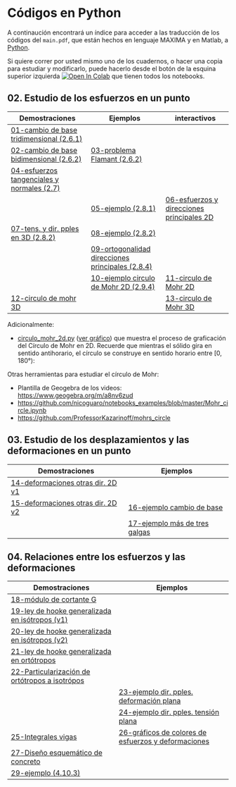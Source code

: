 # Códigos en Python

A continaución encontrará un índice para acceder a las traducción de los códigos del ```main.pdf```, que están hechos en lenguaje MAXIMA y en Matlab, a [Python](https://www.python.org/).

Si quiere correr por usted mismo uno de los cuadernos, o hacer una copia para estudiar y modificarlo, puede hacerlo desde el botón de la esquina superior izquierda <a href="https://colab.research.google.com/?hl=es" target="_parent"><img src="https://colab.research.google.com/assets/colab-badge.svg" alt="Open In Colab"/></a> que tienen todos los notebooks.



## 02. Estudio de los esfuerzos en un punto

| Demostraciones                                                               | Ejemplos                                                         | interactivos|
| ---                                                                          | ---                                                              | ---         |
| [01-cambio de base tridimensional (2.6.1)](01-(2_6_1)-cambio_base_tri.ipynb) |                                                                  |             |                                            
| [02-cambio de base bidimensional (2.6.2)](02-(2_6_2)-cambio_base_bi.ipynb)   | [03-problema Flamant (2.6.2)](03-(2_6_2)-problema_flamant.ipynb) |             |
| [04-esfuerzos tangenciales y normales (2.7)](04-(2_7)-tan_nor_plano.ipynb)   |                                                                  |             |
|                                                                              | [05-ejemplo (2.8.1)](05-(2_8_1)-ejemplo_1.ipynb)                 | [06-esfuerzos y direcciones principales 2D](06-esf_dir_pples_interactivo.ipynb)|
| [07-tens. y dir. pples en 3D (2.8.2)](07-(2_8_2)-tens_dir_princ_3d.ipynb)    | [08-ejemplo (2.8.2)](08-(2_8_2)-ejemplo_1.ipynb)                 |             |
|                                                                              | [09-ortogonalidad direcciones principales (2.8.4)](09-(2_8_4)_ortogonalidad_dir_pples.ipynb)|   |
|                                                                              | [10-ejemplo circulo de Mohr 2D (2.9.4)](10-(2_9_4)-ejemplo_circulo_mohr_2d.ipynb)| [11-circulo de Mohr 2D](11-circulo_mohr_2d_interactivo.ipynb)|
| [12-circulo de mohr 3D](12-(2_9_7)-circulo_mohr_3d.ipynb)                    |                                                                  | [13-circulo de Mohr 3D]()|

Adicionalmente: 
- [circulo_mohr_2d.py](https://github.com/michaelherediaperez/medio_continuo/blob/main/codigos/cap_02/circulo_mohr_2d.py) ([ver gráfico](https://github.com/michaelherediaperez/medio_continuo/blob/main/codigos/cap_02/mygif.gif)) que muestra el proceso de graficación del Círculo de Mohr en 2D. Recuerde que mientras el sólido gira en sentido antihorario, el círculo se construye en sentido horario entre [0, 180°):



Otras herramientas para estudiar el círculo de Mohr:
- Plantilla de Geogebra de los videos: <https://www.geogebra.org/m/a8nv6zud>
- <https://github.com/nicoguaro/notebooks_examples/blob/master/Mohr_circle.ipynb>
- <https://github.com/ProfessorKazarinoff/mohrs_circle>

## 03. Estudio de los desplazamientos y las deformaciones en un punto

| Demostraciones                                                     | Ejemplos                                                               |
| ---                                                                | ---                                                                    |
|[14-deformaciones otras dir. 2D v1](14-(3_4)-def_otras_dir(1).ipynb)|                                                                        |
|[15-deformaciones otras dir. 2D v2](15-(3_4)-def_otras_dir(2).ipynb)| [16-ejemplo cambio de base](16-(3_4_2)-ejemplo_cambio_base.ipynb)   |
|                                                                    | [17-ejemplo más de tres galgas](17-(3_4_3)_ejemplo_varias_galgas.ipynb)|

## 04. Relaciones entre los esfuerzos y las deformaciones

| Demostraciones                                                                     | Ejemplos                                                             	         |
| ---                                                                                | ---                                                                   	         |
|[18-módulo de cortante G](18-(4_3_2)-modulo_cortante.ipynb)                         |                                                                        	  	 |
|[19-ley de hooke generalizada en isótropos (v1)](19-(4_3_3)-ley_hooke_isotropos.ipynb)   |                     				                            		 	   |
|[20-ley de hooke generalizada en isótropos (v2)](20-(4_3_3)-alter-ley_hooke_isotropos.ipynb)   |                     				                            		 	   |
|[21-ley de hooke generalizada en ortótropos](21-(4_3_5)-ley_hooke_ortotropos.ipynb) |                                                                                     |
|[22-Particularización de ortótropos a isotrópos](22-de_ortotropos_a_isotropos.ipynb)|                                                                                     |
|	                                                                                 |[23-ejemplo dir. pples. deformación plana](23-(4_8_3)-ejemplo_DP.ipynb)              |
|	                                                                               |[24-ejemplo dir. pples. tensión plana](24-(4_8_3)-ejemplo_TP.ipynb)                  |
|[25-Integrales vigas](25-(4_9_4)_integrales.ipynb)	                                |[26-gráficos de colores de esfuerzos y deformaciones](26-(4_9_6)-graficos_viga.ipynb)|
|[27-Diseño esquemático de concreto](27-diseno_concreto_reforzado.ipynb)                      | |
|[29-ejemplo (4.10.3)]() ||
